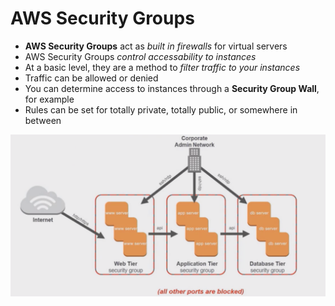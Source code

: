 # AWS Security Groups

* **AWS Security Groups** act as *built in firewalls* for virtual servers
* AWS Security Groups *control accessability to instances*
* At a basic level, they are a method to *filter traffic to your instances*
* Traffic can be allowed or denied
* You can determine access to instances through a **Security Group Wall**, for example
* Rules can be set for totally private, totally public, or somewhere in between

![Security Groups Diagram](./SecurityGroupsDiagram.png)

